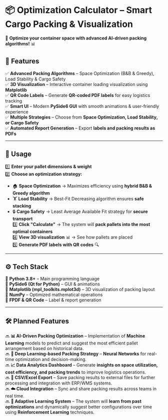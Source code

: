 # 📦 Optimization Calculator – Smart Cargo Packing & Visualization  
🚚 **Optimize your container space with advanced AI-driven packing algorithms!** 📊  



## 🚀 Features  

✅ **Advanced Packing Algorithms** – Space Optimization (B&B & Greedy), Load Stability & Cargo Safety  
✅ **3D Visualization** – Interactive container loading visualization using **Matplotlib**  
✅ **QR Code Labels** – Generate **QR-coded PDF labels** for easy logistics tracking  
✅ **Smart UI** – Modern **PySide6 GUI** with smooth animations & user-friendly experience  
✅ **Multiple Strategies** – Choose from **Space Optimization, Load Stability, or Cargo Safety**  
✅ **Automated Report Generation** – Export **labels and packing results as PDFs**  


---

## 📜 Usage  

1️⃣ **Enter your pallet dimensions & weight**  
2️⃣ **Choose an optimization strategy:**  
   - 🏠 **Space Optimization** → Maximizes efficiency using **hybrid B&B & Greedy algorithm**  
   - 🏋 **Load Stability** → Best-Fit Decreasing algorithm ensures **safe stacking**  
   - 🔒 **Cargo Safety** → Least Average Available Fit strategy for **secure transport**  
3️⃣ **Click "Calculate"** → The system will **pack pallets into the most optimal containers**  
4️⃣ **View 3D visualization** 📊 → See how pallets are placed  
5️⃣ **Generate PDF labels with QR codes** 🔍  

---

## ⚙️ Tech Stack  

🔹 **Python 3.8+** – Main programming language  
🔹 **PySide6 (Qt for Python)** – GUI & animations  
🔹 **Matplotlib (mpl_toolkits.mplot3d)** – 3D visualization of packing layout  
🔹 **NumPy** – Optimized mathematical operations  
🔹 **FPDF & QR Code** – Label & report generation  

---

## 🛠 Planned Features  

🔜 **📊 AI-Driven Packing Optimization** – Implementation of **Machine Learning** models to predict and suggest the most efficient pallet arrangement based on historical data.  
🔜 **🧠 Deep Learning-based Packing Strategy** – **Neural Networks** for real-time optimization and decision-making.  
🔜 **📈 Data Analytics Dashboard** – Generate **insights on space utilization, cost efficiency, and packing trends** to improve logistics operations.  
🔜 **📂 CSV/Excel Export** – Save packing results to external files for further processing and integration with ERP/WMS systems.  
🔜 **☁️ Cloud Integration** – Sync and share packing results across teams in real time.  
🔜 **🚀 Adaptive Learning System** – The system will **learn from past optimizations** and dynamically suggest better configurations over time using **Reinforcement Learning** techniques.  
